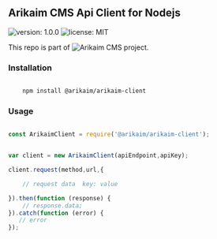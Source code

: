 ## Arikaim CMS Api Client for Nodejs
![version: 1.0.0](https://img.shields.io/github/release/arikaim/api-client-js.svg)
![license: MIT](https://img.shields.io/badge/License-MIT-blue.svg)


This repo is part of  ![Arikaim CMS](http://arikaim.com)  project.


### Installation

```sh

    npm install @arikaim/arikaim-client

```

### Usage

```js

const ArikaimClient = require('@arikaim/arikaim-client');


var client = new ArikaimClient(apiEndpoint,apiKey);

client.request(method,url,{

    // request data  key: value

}).then(function (response) {
    // response.data;  
}).catch(function (error) {
   // error
});


```
